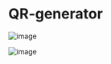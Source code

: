 # QR-generator

![image](https://user-images.githubusercontent.com/18108343/186255778-5d79938e-bd42-4a74-ad34-406cbc62a30b.png)

![image](https://user-images.githubusercontent.com/18108343/186255851-94a097d0-a147-4e37-937c-d198e7e1470b.png)
